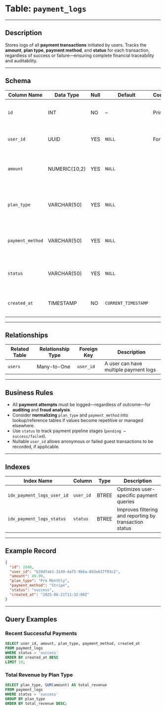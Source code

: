 # Table: `payment_logs`

---

## Description

Stores logs of all **payment transactions** initiated by users.
Tracks the **amount**, **plan type**, **payment method**, and **status** for each transaction, regardless of success or failure—ensuring complete financial traceability and auditability.

---

## Schema

| Column Name      | Data Type     | Null | Default             | Constraints | Description                                                      |
| ---------------- | ------------- | ---- | ------------------- | ----------- | ---------------------------------------------------------------- |
| `id`             | INT           | NO   | –                   | Primary Key | Unique identifier for each payment record                        |
| `user_id`        | UUID          | YES  | `NULL`              | Foreign Key | References the user making the payment (`users.id`)              |
| `amount`         | NUMERIC(10,2) | YES  | `NULL`              |             | Payment amount (supports up to 99999999.99)                      |
| `plan_type`      | VARCHAR(50)   | YES  | `NULL`              |             | Name of the plan purchased (e.g., `Free Trial`, `Pro Monthly`)   |
| `payment_method` | VARCHAR(50)   | YES  | `NULL`              |             | Payment method used (e.g., `Credit Card`, `Stripe`, `PayPal`)    |
| `status`         | VARCHAR(50)   | YES  | `NULL`              |             | Status of the transaction (`success`, `failed`, `pending`, etc.) |
| `created_at`     | TIMESTAMP     | NO   | `CURRENT_TIMESTAMP` |             | Timestamp when the payment was recorded                          |

---

## Relationships

| Related Table | Relationship Type | Foreign Key | Description                           |
| ------------- | ----------------- | ----------- | ------------------------------------- |
| `users`       | Many-to-One       | `user_id`   | A user can have multiple payment logs |

---

## Business Rules

* All **payment attempts** must be logged—regardless of outcome—for **auditing** and **fraud analysis**.
* Consider **normalizing** `plan_type` and `payment_method` into lookup/reference tables if values become repetitive or managed elsewhere.
* Use `status` to track payment pipeline stages (`pending → success/failed`).
* Nullable `user_id` allows anonymous or failed guest transactions to be recorded, if applicable.

---

## Indexes

| Index Name                 | Column    | Type  | Description                                            |
| -------------------------- | --------- | ----- | ------------------------------------------------------ |
| `idx_payment_logs_user_id` | `user_id` | BTREE | Optimizes user-specific payment queries                |
| `idx_payment_logs_status`  | `status`  | BTREE | Improves filtering and reporting by transaction status |

---

## Example Record

```json
{
  "id": 2048,
  "user_id": "b39dfab1-3149-4a75-9b6a-843e637f93c2",
  "amount": 49.99,
  "plan_type": "Pro Monthly",
  "payment_method": "Stripe",
  "status": "success",
  "created_at": "2025-06-21T11:32:00Z"
}
```

---

## Query Examples

### Recent Successful Payments

```sql
SELECT user_id, amount, plan_type, payment_method, created_at
FROM payment_logs
WHERE status = 'success'
ORDER BY created_at DESC
LIMIT 10;
```

### Total Revenue by Plan Type

```sql
SELECT plan_type, SUM(amount) AS total_revenue
FROM payment_logs
WHERE status = 'success'
GROUP BY plan_type
ORDER BY total_revenue DESC;
```
